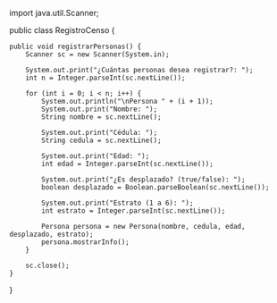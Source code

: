 import java.util.Scanner;

public class RegistroCenso {

    public void registrarPersonas() {
        Scanner sc = new Scanner(System.in);

        System.out.print("¿Cuántas personas desea registrar?: ");
        int n = Integer.parseInt(sc.nextLine());

        for (int i = 0; i < n; i++) {
            System.out.println("\nPersona " + (i + 1));
            System.out.print("Nombre: ");
            String nombre = sc.nextLine();

            System.out.print("Cédula: ");
            String cedula = sc.nextLine();

            System.out.print("Edad: ");
            int edad = Integer.parseInt(sc.nextLine());

            System.out.print("¿Es desplazado? (true/false): ");
            boolean desplazado = Boolean.parseBoolean(sc.nextLine());

            System.out.print("Estrato (1 a 6): ");
            int estrato = Integer.parseInt(sc.nextLine());

            Persona persona = new Persona(nombre, cedula, edad, desplazado, estrato);
            persona.mostrarInfo();
        }

        sc.close();
    }
}
